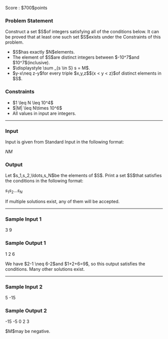 
<div>

<span>

<span>

<p>
Score : $700$points
</p>

<div>

<section>

### **Problem Statement**

<p>
Construct a set $S$of integers satisfying all of the conditions below. It can be proved that at least one such set $S$exists under the Constraints of this problem.
</p>

<ul>

<li>
$S$has exactly $N$elements.
</li>

<li>
The element of $S$are distinct integers between $-10^7$and $10^7$(inclusive).
</li>

<li>
$\displaystyle \sum _{s \in S} s = M$.
</li>

<li>
$y-x\neq z-y$for every triple $x,y,z$$(x < y < z)$of distinct elements in $S$.
</li>

</ul>

</section>

</div>

<div>

<section>

### **Constraints**

<ul>

<li>
$1 \leq N \leq 10^4$
</li>

<li>
$|M| \leq N\times 10^6$
</li>

<li>
All values in input are integers.
</li>

</ul>

</section>

</div>

---

<div>

<div>

<section>

### **Input**

<p>
Input is given from Standard Input in the following format:
</p>

<div>

$N$$M$
</div>

</section>

</div>

<div>

<section>

### **Output**

<p>
Let $s_1,s_2,\ldots,s_N$be the elements of $S$. Print a set $S$that satisfies the conditions in the following format:
</p>

<div>

$s_1$$s_2$$\ldots$$s_N$
</div>

<p>
If multiple solutions exist, any of them will be accepted.
</p>

</section>

</div>

</div>

---

<div>

<section>

### **Sample Input 1**

<div>

3 9

</div>

</section>

</div>

<div>

<section>

### **Sample Output 1**

<div>

1 2 6

</div>

<p>
We have $2-1 \neq 6-2$and $1+2+6=9$, so this output satisfies the conditions. Many other solutions exist.
</p>

</section>

</div>

---

<div>

<section>

### **Sample Input 2**

<div>

5 -15

</div>

</section>

</div>

<div>

<section>

### **Sample Output 2**

<div>

-15 -5 0 2 3

</div>

<p>
$M$may be negative.
</p>

</section>

</div>

</span>

</span>

</div>
